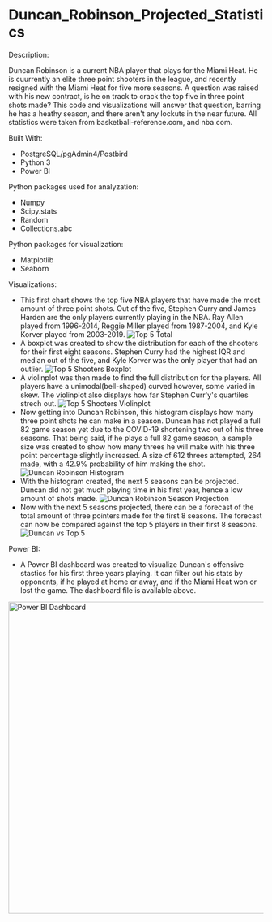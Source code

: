 # Duncan_Robinson_Projected_Statistics

Description:

Duncan Robinson is a current NBA player that plays for the Miami Heat. He is cuurrently an elite three point shooters in the league, and recently resigned with the Miami Heat for five more seasons. A question was raised with his new contract, is he on track to crack the top five in three point shots made? This code and visualizations will answer that question, barring he has a heathy season, and there aren't any lockuts in the near future. All statistics were taken from basketball-reference.com, and nba.com.

Built With:

- PostgreSQL/pgAdmin4/Postbird
- Python 3
- Power BI

Python packages used for analyzation:

- Numpy
- Scipy.stats
- Random
- Collections.abc


Python packages for visualization:

- Matplotlib
- Seaborn


Visualizations:
- This first chart shows the top five NBA players that have made the most amount of three point shots. Out of the five, Stephen Curry and James Harden are the only players currently playing in the NBA. Ray Allen played from 1996-2014, Reggie Miller played from 1987-2004, and Kyle Korver played from 2003-2019.
![Top 5 Total](https://user-images.githubusercontent.com/78121835/133536846-ea62d24e-9e66-4769-a534-0569a8687f47.png)
- A boxplot was created to show the distribution for each of the shooters for their first eight seasons. Stephen Curry had the highest IQR and median out of the five, and Kyle Korver was the only player that had an outlier.
![Top 5 Shooters Boxplot](https://user-images.githubusercontent.com/78121835/133536857-4bc957d0-d312-4a46-9fd3-ddd74cd8fff9.png)
- A violinplot was then made to find the full distribution for the players. All players have a unimodal(bell-shaped) curved however, some varied in skew. The violinplot also displays how far Stephen Curr'y's quartiles strech out.
![Top 5 Shooters Violinplot](https://user-images.githubusercontent.com/78121835/133536877-ad572256-7a29-4f77-9000-8c3321b630f3.png)
- Now getting into Duncan Robinson, this histogram displays how many three point shots he can make in a season. Duncan has not played a full 82 game season yet due to the COVID-19 shortening two out of his three seasons. That being said, if he plays a full 82 game season, a sample size was created to show how many threes he will make with his three point percentage slightly increased. A size of 612 threes attempted, 264 made, with a 42.9% probability of him making the shot.
![Duncan Robinson Histogram](https://user-images.githubusercontent.com/78121835/133536888-e964b76f-eb7f-4168-bb33-10e84061533e.png)
- With the histogram created, the next 5 seasons can be projected. Duncan did not get much playing time in his first year, hence a low amount of shots made. 
![Duncan Robinson Season Projection](https://user-images.githubusercontent.com/78121835/133536901-44b7fb4c-d1e5-4afa-bd30-e5ac48c26b6d.png)
- Now with the next 5 seasons projected, there can be a forecast of the total amount of three pointers made for the first 8 seasons. The forecast can now be compared against the top 5 players in their first 8 seasons.
![Duncan vs Top 5](https://user-images.githubusercontent.com/78121835/133536919-6a611f0d-f77c-4385-99d3-5ea923040120.png)


Power BI:
- A Power BI dashboard was created to visualize Duncan's offensive stastics for his first three years playing. It can filter out his stats by opponents, if he played at home or away, and if the Miami Heat won or lost the game. The dashboard file is available above.
<img width="614" alt="Power BI Dashboard" src="https://user-images.githubusercontent.com/78121835/133543212-08f6f3b9-3def-493d-a63e-36d6a8a458bd.png">

